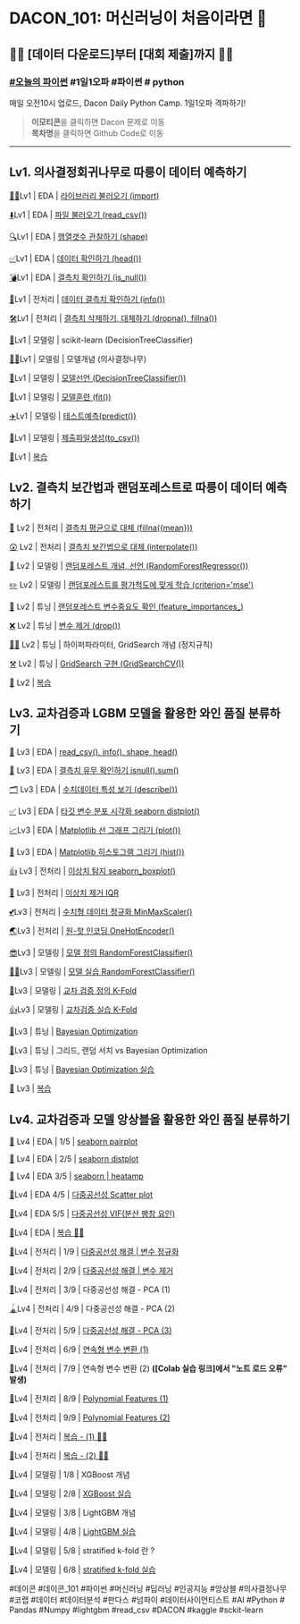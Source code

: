 # DACON_101: 머신러닝이 처음이라면 🤔
## 🏃‍♀️ [데이터 다운로드]부터 ️[대회 제출]까지 🏃‍♂

### [#오늘의 파이썬](https://dacon.io/competitions/open/235698/overview/description) #1일1오파 #파이썬 # python
매일 오전10시 업로드, Dacon Daily Python Camp. 1일1오파 격파하기!   
        
> **이모티콘**을 클릭하면 Dacon 문제로 이동   
> **목차명**을 클릭하면 Github Code로 이동

***

## Lv1. 의사결정회귀나무로 따릉이 데이터 예측하기


[🏃‍♂️](https://dacon.io/competitions/open/235698/talkboard/403407?page=1&dtype=recent)Lv1 | EDA | [라이브러리 불러오기 (import)](Lv1_EDA_1_5_라이브러리불러오기(import).ipynb)

[⬇️](https://dacon.io/competitions/open/235698/talkboard/403422?page=3&dtype=recent)Lv1 | EDA | [파일 불러오기 (read_csv())](Lv1_EDA_2_5_데이터불러오기(read).ipynb)

[🔍](https://dacon.io/competitions/open/235698/talkboard/403439?page=1&dtype=recent)Lv1 | EDA | [행열갯수 관찰하기 (shape)](Lv1_EDA_3_5_행열갯수관찰하기(shape).ipynb)

[✅](https://dacon.io/competitions/open/235698/talkboard/403460?page=1&dtype=recent)Lv1 | EDA | [데이터 확인하기 (head())](Lv1_EDA_4_5_처음n줄데이터관찰(head).ipynb)

[💣](https://dacon.io/competitions/open/235698/talkboard/403466?page=1&dtype=recent)Lv1 | EDA | [결측치 확인하기 (is_null())](Lv1_EDA_5_5_결측치확인하기(isnull,sum).ipynb)

[🧲](https://dacon.io/competitions/open/235698/talkboard/403467?page=1&dtype=recent)Lv1 | 전처리 | [데이터 결측치 확인하기 (info())](Lv1_전처리_1_2_데이터결측치확인하기(info()).ipynb)

[🛠](https://dacon.io/competitions/open/235698/talkboard/403490)Lv1 | 전처리 | [결측치 삭제하기, 대체하기 (dropna(), fillna())](Lv1_전처리_2_2_결측치삭제하기,_대체하기(dropna(),fillna()).ipynb)

[🌲](https://dacon.io/competitions/open/235698/talkboard/403497)Lv1 | 모델링 | scikit-learn (DecisionTreeClassifier)

[👨‍🏫](https://dacon.io/competitions/open/235698/talkboard/403509?page=1&dtype=recent)Lv1 | 모델링 | 모델개념 (의사결정나무)

[🌳](https://dacon.io/competitions/open/235698/talkboard/403529?page=1&dtype=recent)Lv1 | 모델링 | [모델선언 (DecisionTreeClassifier())](Lv1_모델링_3_8_모델선언(의사결정나무).ipynb)

[🏃](https://dacon.io/competitions/open/235698/talkboard/403540?page=2&dtype=recent)Lv1 | 모델링 | [모델훈련 (fit())](Lv1_모델링_4_6_모델훈련(의사결정나무).ipynb)

[✈️](https://dacon.io/competitions/open/235698/talkboard/403550?page=2&dtype=recent)Lv1 | 모델링 | [테스트예측(predict())](Lv1_모델링_5_6_테스트예측.ipynb)

[🙋](https://dacon.io/competitions/open/235698/talkboard/403558?page=2&dtype=recent)Lv1 | 모델링 | [제출파일생성(to_csv())](Lv1_모델링_6_6_submission_생성_(to_csv()).ipynb)

[📝](https://dacon.io/competitions/open/235698/talkboard/403576?page=1&dtype=recent)Lv1 | [복습](Lv1_복습_2_2.ipynb)


## Lv2. 결측치 보간법과 랜덤포레스트로 따릉이 데이터 예측하기


[🤔](https://dacon.io/competitions/open/235698/talkboard/403593?page=1&dtype=recent) Lv2 | 전처리 | [결측치 평균으로 대체 (fillna({mean}))](Lv2_전처리_1_3_결측치_대체_평균.ipynb)

[😲](https://dacon.io/competitions/open/235698/talkboard/403612?page=1&dtype=recent) Lv2 | 전처리 | [결측치 보간법으로 대체 (interpolate())](Lv2_전처리_2_3_결측치_대체_보간법.ipynb)




[🔨](https://dacon.io/competitions/open/235698/talkboard/403632) Lv2 | 모델링 | [랜덤포레스트 개념, 선언 (RandomForestRegressor())](Lv2_모델링_1_2_랜덤포레스트_개념,_선언.ipynb)

[✏️](https://dacon.io/competitions/open/235698/talkboard/403636?page=1&dtype=recent) Lv2 | 모델링 | [랜덤포레스트를 평가척도에 맞게 학습 (criterion='mse')](Lv2_모델링_2_2_랜덤포레스트_평가척도에_맞게_학습.ipynb)

[🔎](https://dacon.io/competitions/open/235698/talkboard/403644) Lv2 | 튜닝 | [랜덤포레스트 변수중요도 확인 (feature_importances_)](Lv2_튜닝_1_5_랜덤포레스트_변수중요도_확인.ipynb)

[❌](https://dacon.io/competitions/open/235698/talkboard/403652?page=1&dtype=recent) Lv2 | 튜닝 | [변수 제거 (drop())](Lv2_튜닝_2_5_변수제거.ipynb)

[🧑‍🏫](https://dacon.io/competitions/open/235698/talkboard/403672?page=1&dtype=recent) Lv2 | 튜닝 | 하이퍼파라미터, GridSearch 개념 (정지규칙)

[⚒](https://dacon.io/competitions/open/235698/talkboard/403676?page=1&dtype=recent) Lv2 | 튜닝 | [GridSearch 구현 (GridSearchCV())](Lv2_튜닝_3_5_Grid_Search.ipynb)

[📝](https://dacon.io/competitions/open/235698/talkboard/403693?page=1&dtype=recent) Lv2 | [복습](교육_프로토_타입_따릉이.ipynb)


## Lv3. 교차검증과 LGBM 모델을 활용한 와인 품질 분류하기


[🔎](https://dacon.io/competitions/open/235698/talkboard/403730?page=1&dtype=recent) Lv3 | EDA | [read_csv(), info(), shape, head()](Lv3_EDA_1_6_read_csv,_info,_shape,_head.ipynb)

[🤔](https://dacon.io/competitions/open/235698/talkboard/403736?page=1&dtype=recent) Lv3 | EDA | [결측치 유무 확인하기 isnull().sum()](Lv3_EDA_2_6_isnull()_sum().ipynb)

[🗂](https://dacon.io/competitions/open/235698/talkboard/403740) Lv3 | EDA | [수치데이터 특성 보기 (describe())](Lv3_EDA_3_7_수치데이터_특성_보기_(describe).ipynb)

[✅](https://dacon.io/competitions/open/235698/talkboard/403755?page=1&dtype=recent) Lv3 | EDA | [타깃 변수 분포 시각화  seaborn distplot()](Lv3_EDA_7_7_변수분포_시각화.ipynb)

[📈](https://dacon.io/competitions/open/235698/talkboard/403762?page=1&dtype=recent)Lv3 | EDA | [Matplotlib 선 그래프 그리기 (plot())](Lv3_EDA_4_6_plot()_배우기.ipynb)

[🔲](https://dacon.io/competitions/open/235698/talkboard/403770?page=1&dtype=recent) Lv3 | EDA | [Matplotlib 히스토그램 그리기 (hist())](Lv3_EDA_5_6_hist()_배우기.ipynb)

[👍](https://dacon.io/competitions/open/235698/talkboard/403804?page=1&dtype=recent) Lv3 | 전처리 | [이상치 탐지 seaborn_boxplot()](Lv3_전처리_1_4_이상치탐지.ipynb)

[🎁](https://dacon.io/competitions/open/235698/talkboard/403815?page=1&dtype=recent) Lv3 | 전처리 | [이상치 제거 IQR](Lv3_전처리_2_4_이상치_제거.ipynb)

[💕](https://dacon.io/competitions/open/235698/talkboard/403825?page=1&dtype=recent)Lv3 | 전처리 | [수치형 데이터 정규화 MinMaxScaler()](Lv3_전처리_3_4_수치형_데이터_정규화.ipynb)

[🌏](https://dacon.io/competitions/open/235698/talkboard/403837?page=1&dtype=recent)Lv3 | 전처리 |  [원-핫 인코딩 OneHotEncoder()](Lv3_전처리_4_4_원_핫_인코딩.ipynb)

[😎](https://dacon.io/competitions/open/235698/talkboard/403861?page=1&dtype=recent)Lv3 | 모델링 | [모델 정의 RandomForestClassifier()](Lv3_모델링_1_4_모델_정의.ipynb)

[🐱‍](https://dacon.io/competitions/open/235698/talkboard/403875)🏍Lv3 | 모델링 | [모델 실습 RandomForestClassifier()](Lv3_모델링_2_4_모델_실습.ipynb)

[👏](https://dacon.io/competitions/open/235698/talkboard/403883?page=1&dtype=recent)Lv3 | 모델링 | [교차 검증 정의 K-Fold](Lv3_모델링_3_4_교차검증_정의.ipynb)

[👍](https://dacon.io/competitions/open/235698/talkboard/403902?page=1&dtype=recent)Lv3 | 모델링 | [교차검증 실습 K-Fold](Lv3_모델링_4_4_교차검증_정의.ipynb)

[🍦](https://dacon.io/competitions/open/235698/talkboard/403913?page=1&dtype=recent)Lv3 | 튜닝 | [Bayesian Optimization](Lv3_튜닝1_3_Bayesian_Optimization_정의.ipynb)

[🍧](https://dacon.io/competitions/open/235698/talkboard/403915?page=1&dtype=recent)Lv3 | 튜닝 | 그리드, 랜덤 서치 vs Bayesian Optimization

[🍨](https://dacon.io/competitions/open/235698/talkboard/403916?page=1&dtype=recent)Lv3 | 튜닝 | [Bayesian Optimization 실습](Lv3_튜닝3_3_Bayesian_Optimization_실습.ipynb)

[📝](https://dacon.io/competitions/open/235698/talkboard/403939?page=1&dtype=recent) Lv3 | [복습](Lv3_복습.ipynb)


## Lv4. 교차검증과 모델 앙상블을 활용한 와인 품질 분류하기


[🍦](https://dacon.io/competitions/open/235698/talkboard/403940) Lv4 | EDA | 1/5 | [seaborn pairplot](Lv4_EDA_1_5_seaborn_pairplot.ipynb)

[🍨](https://dacon.io/competitions/open/235698/talkboard/403983?page=1&dtype=recent) Lv4 | EDA | 2/5 | [seaborn distplot](Lv4_EDA_2_5_seaborn_distplot.ipynb)

[🍧](https://dacon.io/competitions/open/235698/talkboard/403985?page=1&dtype=recent) Lv4 | EDA 3/5 | [seaborn | heatamp](Lv4_EDA_3_5_seaborn_heatmap.ipynb)

[🥝](https://dacon.io/competitions/open/235698/talkboard/403992?page=1&dtype=recent)Lv4 | EDA 4/5 | [다중공선성 Scatter plot](Lv4_EDA_4_5_다중공선성_Scatter_plot.ipynb)

[🍎](https://dacon.io/competitions/open/235698/talkboard/403996?page=1&dtype=recent)Lv4 | EDA 5/5 | [다중공선성 VIF(분산 팽창 요인)](Lv4_EDA_5_5_다중공선성_VIF(분산팽창요인).ipynb)

[🥕](https://dacon.io/competitions/open/235698/talkboard/403997?page=1&dtype=recent)Lv4 | EDA | [복습 🧓👴](Lv4_EDA_복습.ipynb)

[🧸](https://dacon.io/competitions/open/235698/talkboard/404023?page=1&dtype=recent)Lv4 | 전처리 | 1/9 | [다중공선성 해결 | 변수 정규화](Lv4_전처리_1_8_다중공선성_해결_변수_정규화.ipynb)

[🎨](https://dacon.io/competitions/open/235698/talkboard/404060?page=1&dtype=recent)Lv4 | 전처리 | 2/9 | [다중공선성 해결 | 변수 제거](Lv4_전처리_2_8_다중공선성_해결_변수_제거.ipynb)

[🧵](https://dacon.io/competitions/open/235698/talkboard/404068?page=1&dtype=recent)Lv4 | 전처리 | 3/9 | 다중공선성 해결 - PCA (1)

[🪀](https://dacon.io/competitions/open/235698/talkboard/404069?page=1&dtype=recent)Lv4 | 전처리 | 4/9 | 다중공선성 해결 - PCA (2)

[🥌](https://dacon.io/competitions/open/235698/talkboard/404077?page=1&dtype=recent)Lv4 | 전처리 | 5/9 | [다중공선성 해결 - PCA (3)](Lv4_전처리_5_8_다중공선성_해결_PCA.ipynb)

[🏐](https://dacon.io/competitions/open/235698/talkboard/404080?page=1&dtype=recent)Lv4 | 전처리 | 6/9 | [연속형 변수 변환 (1)](Lv4_전처리_6_9_연속형_변수를_범주형_변수로_바꾸기.ipynb)

[🎣](https://dacon.io/competitions/open/235698/talkboard/404082?page=1&dtype=recent)Lv4 | 전처리 | 7/9 | 연속형 변수 변환 (2)  **([Colab 실습 링크]에서 "노트 로드 오류" 발생)**

[🎢](https://dacon.io/competitions/open/235698/talkboard/404123)Lv4 | 전처리 | 8/9 | [Polynomial Features (1)](Lv4_전처리_8_9_Polynominal_features.ipynb)

[🎪](https://dacon.io/competitions/open/235698/talkboard/404134?page=1&dtype=recent)Lv4 | 전처리 | 9/9 | [Polynomial Features (2)](Lv4_전처리_9_9_Polynominal_features_(2).ipynb)

[🥕](https://dacon.io/competitions/open/235698/talkboard/404158?page=1&dtype=recent)Lv4 | 전처리 | [복습 - (1) 🧓👴](Lv4_전처리_복습_(1).ipynb)

[🍇](https://dacon.io/competitions/open/235698/talkboard/404175?page=1&dtype=recent)Lv4 | 전처리 | [복습 - (2) 👸🤴](Lv4_전처리_복습_(2).ipynb)

[🍖](https://dacon.io/competitions/open/235698/talkboard/404176?page=1&dtype=recent)Lv4 | 모델링 | 1/8 | XGBoost 개념

[🍗](https://dacon.io/competitions/open/235698/talkboard/404178?page=1&dtype=recent)Lv4 | 모델링 | 2/8 | [XGBoost 실습](Lv4_모델링_2_8_xgboost.ipynb)

[🥩](https://dacon.io/competitions/open/235698/talkboard/404193?page=1&dtype=recent)Lv4 | 모델링 | 3/8 | LightGBM 개념

[🍤](https://dacon.io/competitions/open/235698/talkboard/404210?page=1&dtype=recent)Lv4 | 모델링 | 4/8 | [LightGBM 실습](Lv4_모델링_4_8_LGBM_실습.ipynb)

[🍩](https://dacon.io/competitions/open/235698/talkboard/404212?page=1&dtype=recent)Lv4 | 모델링 | 5/8 | stratified k-fold 란 ?

[🍪](https://dacon.io/competitions/open/235698/talkboard/404224?page=1&dtype=recent)Lv4 | 모델링 | 6/8 | [stratified k-fold 실습](Lv4_모델링_6_8_stratified_k_fold.ipynb)

	




#데이콘 #데이콘_101 #파이썬 #머신러닝 #딥러닝 #인공지능 #앙상블 #의사결정나무 #코랩 #데이터 #데이터분석 #판다스 #넘파이 #데이터사이언티스트 #AI #Python # Pandas #Numpy #lightgbm #read_csv #DACON #kaggle #sckit-learn
